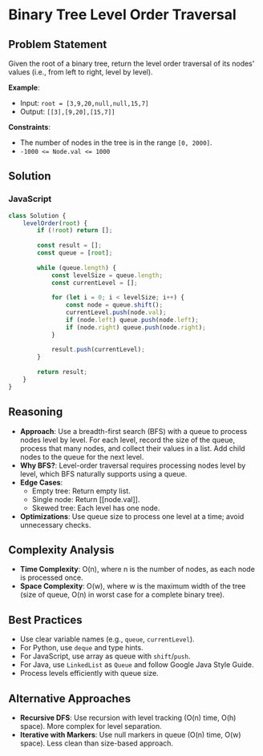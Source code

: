 # Binary Tree Level Order Traversal

## Problem Statement
Given the root of a binary tree, return the level order traversal of its nodes' values (i.e., from left to right, level by level).

**Example**:
- Input: `root = [3,9,20,null,null,15,7]`
- Output: `[[3],[9,20],[15,7]]`

**Constraints**:
- The number of nodes in the tree is in the range `[0, 2000]`.
- `-1000 <= Node.val <= 1000`

## Solution

### JavaScript
```javascript
class Solution {
    levelOrder(root) {
        if (!root) return [];
        
        const result = [];
        const queue = [root];
        
        while (queue.length) {
            const levelSize = queue.length;
            const currentLevel = [];
            
            for (let i = 0; i < levelSize; i++) {
                const node = queue.shift();
                currentLevel.push(node.val);
                if (node.left) queue.push(node.left);
                if (node.right) queue.push(node.right);
            }
            
            result.push(currentLevel);
        }
        
        return result;
    }
}
```

## Reasoning
- **Approach**: Use a breadth-first search (BFS) with a queue to process nodes level by level. For each level, record the size of the queue, process that many nodes, and collect their values in a list. Add child nodes to the queue for the next level.
- **Why BFS?**: Level-order traversal requires processing nodes level by level, which BFS naturally supports using a queue.
- **Edge Cases**:
  - Empty tree: Return empty list.
  - Single node: Return [[node.val]].
  - Skewed tree: Each level has one node.
- **Optimizations**: Use queue size to process one level at a time; avoid unnecessary checks.

## Complexity Analysis
- **Time Complexity**: O(n), where n is the number of nodes, as each node is processed once.
- **Space Complexity**: O(w), where w is the maximum width of the tree (size of queue, O(n) in worst case for a complete binary tree).

## Best Practices
- Use clear variable names (e.g., `queue`, `currentLevel`).
- For Python, use `deque` and type hints.
- For JavaScript, use array as queue with `shift`/`push`.
- For Java, use `LinkedList` as `Queue` and follow Google Java Style Guide.
- Process levels efficiently with queue size.

## Alternative Approaches
- **Recursive DFS**: Use recursion with level tracking (O(n) time, O(h) space). More complex for level separation.
- **Iterative with Markers**: Use null markers in queue (O(n) time, O(w) space). Less clean than size-based approach.